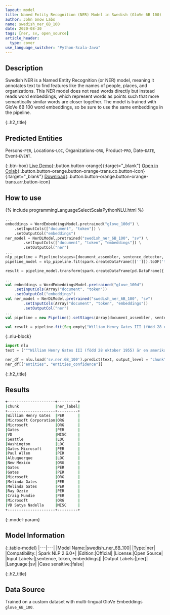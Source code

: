 ```yaml
---
layout: model
title: Named Entity Recognition (NER) Model in Swedish (GloVe 6B 100)
author: John Snow Labs
name: swedish_ner_6B_100
date: 2020-08-30
tags: [ner, sv, open_source]
article_header:
  type: cover
use_language_switcher: "Python-Scala-Java"
---
```


## Description
Swedish NER is a Named Entity Recognition (or NER) model, meaning it annotates text to find features like the names of people, places, and organizations. This NER model does not read words directly but instead reads word embeddings, which represent words as points such that more semantically similar words are closer together. The model is trained with GloVe 6B 100 word embeddings, so be sure to use the same embeddings in the pipeline.

{:.h2_title}
## Predicted Entities 
Persons-`PER`, Locations-`LOC`, Organizations-`ORG`, Product-`PRO`, Date-`DATE`, Event-`EVENT`.


{:.btn-box}
[Live Demo](https://demo.johnsnowlabs.com/public/NER_SV/){:.button.button-orange}{:target="_blank"}
[Open in Colab](https://colab.research.google.com/github/JohnSnowLabs/spark-nlp-workshop/blob/master/tutorials/streamlit_notebooks/NER.ipynb){:.button.button-orange.button-orange-trans.co.button-icon}{:target="_blank"}
[Download](https://s3.amazonaws.com/auxdata.johnsnowlabs.com/public/models/swedish_ner_6B_100_sv_2.6.0_2.4_1598810268071.zip){:.button.button-orange.button-orange-trans.arr.button-icon}

## How to use 

<div class="tabs-box" markdown="1">

{% include programmingLanguageSelectScalaPythonNLU.html %}

```python
...
embeddings = WordEmbeddingsModel.pretrained("glove_100d") \
    .setInputCols(["document", "token"]) \
    .setOutputCol("embeddings")
ner_model = NerDLModel.pretrained("swedish_ner_6B_100", "sv") \
        .setInputCols(["document", "token", "embeddings"]) \
        .setOutputCol("ner")
...        
nlp_pipeline = Pipeline(stages=[document_assembler, sentence_detector, tokenizer, embeddings, ner_model, ner_converter])
pipeline_model = nlp_pipeline.fit(spark.createDataFrame([['']]).toDF('text'))

result = pipeline_model.transform(spark.createDataFrame(pd.DataFrame({'text': ["""William Henry Gates III (född 28 oktober 1955) är en amerikansk affärsmagnat, mjukvaruutvecklare, investerare och filantrop. Han är mest känd som medgrundare av Microsoft Corporation. Under sin karriär på Microsoft innehade Gates befattningar som styrelseordförande, verkställande direktör (VD), VD och programvaruarkitekt samtidigt som han var den största enskilda aktieägaren fram till maj 2014. Han är en av de mest kända företagarna och pionjärerna inom mikrodatorrevolutionen på 1970- och 1980-talet. Född och uppvuxen i Seattle, Washington, grundade Gates Microsoft tillsammans med barndomsvän Paul Allen 1975 i Albuquerque, New Mexico; det blev vidare världens största datorprogramföretag. Gates ledde företaget som styrelseordförande och VD tills han avgick som VD i januari 2000, men han förblev ordförande och blev chef för programvaruarkitekt. Under slutet av 1990-talet hade Gates kritiserats för sin affärstaktik, som har ansetts konkurrensbegränsande. Detta yttrande har upprätthållits genom många domstolsbeslut. I juni 2006 meddelade Gates att han skulle gå över till en deltidsroll på Microsoft och heltid på Bill & Melinda Gates Foundation, den privata välgörenhetsstiftelsen som han och hans fru, Melinda Gates, grundade 2000. Han överförde gradvis sina uppgifter till Ray Ozzie och Craig Mundie. Han avgick som styrelseordförande i Microsoft i februari 2014 och tillträdde en ny tjänst som teknologrådgivare för att stödja den nyutnämnda VD Satya Nadella."""]})))
```

```scala
...
val embeddings = WordEmbeddingsModel.pretrained("glove_100d")
    .setInputCols(Array("document", "token"))
    .setOutputCol("embeddings")
val ner_model = NerDLModel.pretrained("swedish_ner_6B_100", "sv")
        .setInputCols(Array("document", "token", "embeddings"))
        .setOutputCol("ner")
...
val pipeline = new Pipeline().setStages(Array(document_assembler, sentence_detector, tokenizer, embeddings, ner_model, ner_converter))

val result = pipeline.fit(Seq.empty["William Henry Gates III (född 28 oktober 1955) är en amerikansk affärsmagnat, mjukvaruutvecklare, investerare och filantrop. Han är mest känd som medgrundare av Microsoft Corporation. Under sin karriär på Microsoft innehade Gates befattningar som styrelseordförande, verkställande direktör (VD), VD och programvaruarkitekt samtidigt som han var den största enskilda aktieägaren fram till maj 2014. Han är en av de mest kända företagarna och pionjärerna inom mikrodatorrevolutionen på 1970- och 1980-talet. Född och uppvuxen i Seattle, Washington, grundade Gates Microsoft tillsammans med barndomsvän Paul Allen 1975 i Albuquerque, New Mexico; det blev vidare världens största datorprogramföretag. Gates ledde företaget som styrelseordförande och VD tills han avgick som VD i januari 2000, men han förblev ordförande och blev chef för programvaruarkitekt. Under slutet av 1990-talet hade Gates kritiserats för sin affärstaktik, som har ansetts konkurrensbegränsande. Detta yttrande har upprätthållits genom många domstolsbeslut. I juni 2006 meddelade Gates att han skulle gå över till en deltidsroll på Microsoft och heltid på Bill & Melinda Gates Foundation, den privata välgörenhetsstiftelsen som han och hans fru, Melinda Gates, grundade 2000. Han överförde gradvis sina uppgifter till Ray Ozzie och Craig Mundie. Han avgick som styrelseordförande i Microsoft i februari 2014 och tillträdde en ny tjänst som teknologrådgivare för att stödja den nyutnämnda VD Satya Nadella."].toDS.toDF("text")).transform(data)
```

{:.nlu-block}
```python
import nlu
text = ["""William Henry Gates III (född 28 oktober 1955) är en amerikansk affärsmagnat, mjukvaruutvecklare, investerare och filantrop. Han är mest känd som medgrundare av Microsoft Corporation. Under sin karriär på Microsoft innehade Gates befattningar som styrelseordförande, verkställande direktör (VD), VD och programvaruarkitekt samtidigt som han var den största enskilda aktieägaren fram till maj 2014. Han är en av de mest kända företagarna och pionjärerna inom mikrodatorrevolutionen på 1970- och 1980-talet. Född och uppvuxen i Seattle, Washington, grundade Gates Microsoft tillsammans med barndomsvän Paul Allen 1975 i Albuquerque, New Mexico; det blev vidare världens största datorprogramföretag. Gates ledde företaget som styrelseordförande och VD tills han avgick som VD i januari 2000, men han förblev ordförande och blev chef för programvaruarkitekt. Under slutet av 1990-talet hade Gates kritiserats för sin affärstaktik, som har ansetts konkurrensbegränsande. Detta yttrande har upprätthållits genom många domstolsbeslut. I juni 2006 meddelade Gates att han skulle gå över till en deltidsroll på Microsoft och heltid på Bill & Melinda Gates Foundation, den privata välgörenhetsstiftelsen som han och hans fru, Melinda Gates, grundade 2000. Han överförde gradvis sina uppgifter till Ray Ozzie och Craig Mundie. Han avgick som styrelseordförande i Microsoft i februari 2014 och tillträdde en ny tjänst som teknologrådgivare för att stödja den nyutnämnda VD Satya Nadella."""]

ner_df = nlu.load('sv.ner.6B_100').predict(text, output_level = "chunk")
ner_df[["entities", "entities_confidence"]]
```
</div>

{:.h2_title}
## Results

```bash
+---------------------+---------+
|chunk                |ner_label|
+---------------------+---------+
|William Henry Gates  |PER      |
|Microsoft Corporation|ORG      |
|Microsoft            |ORG      |
|Gates                |PER      |
|VD                   |MISC     |
|Seattle              |LOC      |
|Washington           |LOC      |
|Gates Microsoft      |PER      |
|Paul Allen           |PER      |
|Albuquerque          |LOC      |
|New Mexico           |ORG      |
|Gates                |PER      |
|Gates                |PER      |
|Microsoft            |ORG      |
|Melinda Gates        |PER      |
|Melinda Gates        |PER      |
|Ray Ozzie            |PER      |
|Craig Mundie         |PER      |
|Microsoft            |ORG      |
|VD Satya Nadella     |MISC     |
+---------------------+---------+
```

{:.model-param}
## Model Information

{:.table-model}
|---|---|
|Model Name:|swedish_ner_6B_100|
|Type:|ner|
|Compatibility:| Spark NLP 2.6.0+|
|Edition:|Official|
|License:|Open Source|
|Input Labels:|[sentence, token, embeddings]|
|Output Labels:|[ner]|
|Language:|sv|
|Case sensitive:|false|

{:.h2_title}
## Data Source
Trained on a custom dataset with multi-lingual GloVe Embeddings ``glove_6B_100``.